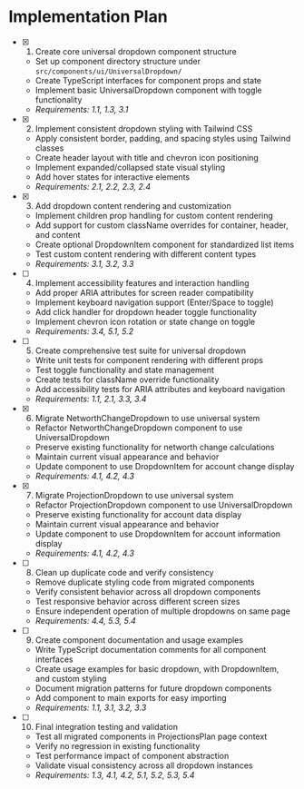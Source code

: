 # Implementation Plan

- [x] 1. Create core universal dropdown component structure

  - Set up component directory structure under `src/components/ui/UniversalDropdown/`
  - Create TypeScript interfaces for component props and state
  - Implement basic UniversalDropdown component with toggle functionality
  - _Requirements: 1.1, 1.3, 3.1_

- [x] 2. Implement consistent dropdown styling with Tailwind CSS

  - Apply consistent border, padding, and spacing styles using Tailwind classes
  - Create header layout with title and chevron icon positioning
  - Implement expanded/collapsed state visual styling
  - Add hover states for interactive elements
  - _Requirements: 2.1, 2.2, 2.3, 2.4_

- [x] 3. Add dropdown content rendering and customization

  - Implement children prop handling for custom content rendering
  - Add support for custom className overrides for container, header, and content
  - Create optional DropdownItem component for standardized list items
  - Test custom content rendering with different content types
  - _Requirements: 3.1, 3.2, 3.3_

- [ ] 4. Implement accessibility features and interaction handling

  - Add proper ARIA attributes for screen reader compatibility
  - Implement keyboard navigation support (Enter/Space to toggle)
  - Add click handler for dropdown header toggle functionality
  - Implement chevron icon rotation or state change on toggle
  - _Requirements: 3.4, 5.1, 5.2_

- [ ] 5. Create comprehensive test suite for universal dropdown

  - Write unit tests for component rendering with different props
  - Test toggle functionality and state management
  - Create tests for className override functionality
  - Add accessibility tests for ARIA attributes and keyboard navigation
  - _Requirements: 1.1, 2.1, 3.3, 3.4_

- [x] 6. Migrate NetworthChangeDropdown to use universal system

  - Refactor NetworthChangeDropdown component to use UniversalDropdown
  - Preserve existing functionality for networth change calculations
  - Maintain current visual appearance and behavior
  - Update component to use DropdownItem for account change display
  - _Requirements: 4.1, 4.2, 4.3_

- [x] 7. Migrate ProjectionDropdown to use universal system

  - Refactor ProjectionDropdown component to use UniversalDropdown
  - Preserve existing functionality for account data display
  - Maintain current visual appearance and behavior
  - Update component to use DropdownItem for account information display
  - _Requirements: 4.1, 4.2, 4.3_

- [ ] 8. Clean up duplicate code and verify consistency

  - Remove duplicate styling code from migrated components
  - Verify consistent behavior across all dropdown components
  - Test responsive behavior across different screen sizes
  - Ensure independent operation of multiple dropdowns on same page
  - _Requirements: 4.4, 5.3, 5.4_

- [ ] 9. Create component documentation and usage examples

  - Write TypeScript documentation comments for all component interfaces
  - Create usage examples for basic dropdown, with DropdownItem, and custom styling
  - Document migration patterns for future dropdown components
  - Add component to main exports for easy importing
  - _Requirements: 1.1, 3.1, 3.2, 3.3_

- [ ] 10. Final integration testing and validation
  - Test all migrated components in ProjectionsPlan page context
  - Verify no regression in existing functionality
  - Test performance impact of component abstraction
  - Validate visual consistency across all dropdown instances
  - _Requirements: 1.3, 4.1, 4.2, 5.1, 5.2, 5.3, 5.4_
